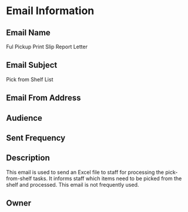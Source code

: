 # Email Information

## Email Name
Ful Pickup Print Slip Report Letter

## Email Subject
Pick from Shelf List

## Email From Address

## Audience

## Sent Frequency

## Description
This email is used to send an Excel file to staff for processing the pick-from-shelf tasks. It informs staff which items need to be picked from the shelf and processed. This email is not frequently used.

## Owner
